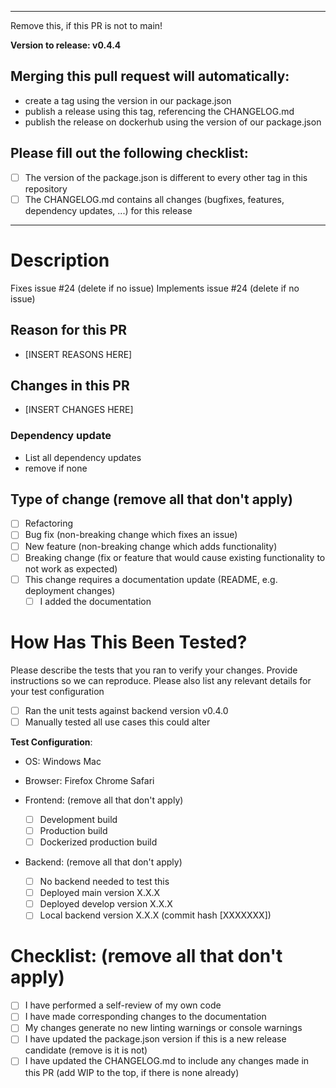 ---------------------------------------------
Remove this, if this PR is not to main!

<b>Version to release: v0.4.4</b>

## Merging this pull request will automatically:
- create a tag using the version in our package.json
- publish a release using this tag, referencing the CHANGELOG.md
- publish the release on dockerhub using the version of our package.json

## Please fill out the following checklist:
- [ ] The version of the package.json is different to every other tag in this repository
- [ ] The CHANGELOG.md contains all changes (bugfixes, features, dependency updates, ...) for this release
----------------------------

# Description

Fixes issue #24 (delete if no issue)
Implements issue #24 (delete if no issue)

## Reason for this PR
- [INSERT REASONS HERE]

## Changes in this PR
- [INSERT CHANGES HERE]

### Dependency update
- List all dependency updates
- remove if none

## Type of change (remove all that don't apply)
- [ ] Refactoring
- [ ] Bug fix (non-breaking change which fixes an issue)
- [ ] New feature (non-breaking change which adds functionality)
- [ ] Breaking change (fix or feature that would cause existing functionality to not work as expected)
- [ ] This change requires a documentation update (README, e.g. deployment changes)
  - [ ] I added the documentation
# How Has This Been Tested?

Please describe the tests that you ran to verify your changes. Provide instructions so we can reproduce. Please also list any relevant details for your test configuration

- [ ] Ran the unit tests against backend version v0.4.0
- [ ] Manually tested all use cases this could alter

**Test Configuration**:
- OS: Windows Mac
- Browser: Firefox Chrome Safari

- Frontend: (remove all that don't apply)
  - [ ] Development build
  - [ ] Production build
  - [ ] Dockerized production build
- Backend: (remove all that don't apply)
  - [ ] No backend needed to test this
  - [ ] Deployed main version X.X.X
  - [ ] Deployed develop version X.X.X
  - [ ] Local backend version X.X.X (commit hash [XXXXXXX])

# Checklist: (remove all that don't apply)

- [ ] I have performed a self-review of my own code
- [ ] I have made corresponding changes to the documentation
- [ ] My changes generate no new linting warnings or console warnings
- [ ] I have updated the package.json version if this is a new release candidate (remove is it is not)
- [ ] I have updated the CHANGELOG.md to include any changes made in this PR (add WIP to the top, if there is none already)